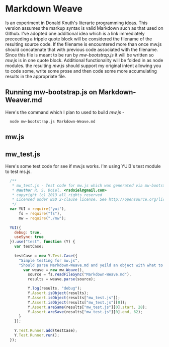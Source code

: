 
# Markdown Weave

Is an experiment in Donald Knuth's literarte programming ideas.  This version assumes the markup syntax
is valid Markdown such as that used on Github.  I've adopted one additional idea which
is a link immediately preceeding a tripple quote block will be considered the filename of the resulting
source code.  If the filename is encountered more than once mw.js should concatenate that with 
previous code associated with the filename.  Since this file is meant to be run by _mw-bootstrap.js_
it will be written so _mw.js_ is in one quote block.  Additional functionality will be folded in as
node modules.  the resulting _mw.js_ should support my original intent allowing you to code some,
write some prose and then code some more accumulating results in the appropriate file.

## Running mw-bootstrap.js on Markdown-Weaver.md

Here's the command which I plan to used to build _mw.js_ -

```Shell
  node mw-bootstrap.js Markdown-Weave.md
```

## mw.js

## mw_test.js

Here's some test code for see if mw.js works. I'm using YUI3's test module to test ms.js.

```JavaScript
  /**
   * mw_test.js - Test code for mw.js which was generated via mw-bootstrap.js.
   * @author R. S. Doiel, <rsdoiel@gmail.com>
   * copyright (c) 2013 all rights reserved
   * Licensed under BSD 2-clause license. See http://opensource.org/licenses/BSD-2-Clause
   */
  var YUI = require("yui"),
      fs = require("fs"),
      mw = require("./mw");
  
  YUI({
    debug: true,
    useSync: true
  }).use("test", function (Y) {
    var testCase;
    
    testCase = new Y.Test.Case({
      "Simple testing for mw.js",
      "Should parse Markdown-Weave.md and yeild an object with what to write to disc": function () {
        var weave = new mw.Weave(),
          source = fs.readFileSync("Markdown-Weave.md"),
          results = weave.parse(source);

          Y.log(results, "debug");
          Y.Assert.isObject(results);
          Y.Assert.isObject(results["mw_test.js"]);
          Y.Assert.isObject(results["mw_test.js"][0]);
          Y.Assert.areSame(results["mw_test.js"][0].start, 28);
          Y.Assert.areSave(results["mw_test.js"][0].end, 62);
      }
    });
    
    Y.Test.Runner.add(testCase);
    Y.Test.Runner.run();
  });
```
